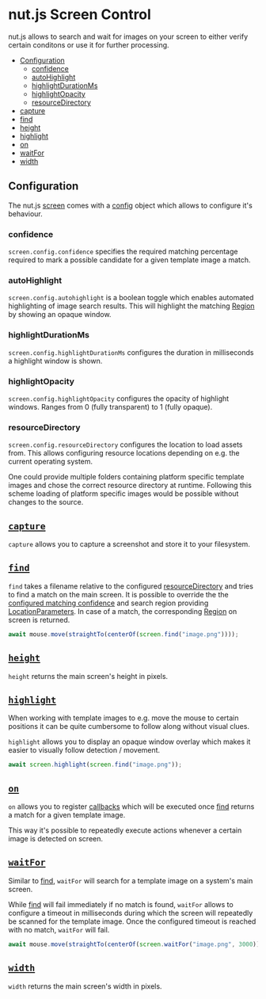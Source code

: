 # nut.js Screen Control

nut.js allows to search and wait for images on your screen to either verify certain conditons or use it for further processing.

- [Configuration](#configuration)
    - [confidence](#confidence)
    - [autoHighlight](#autohighlight)
    - [highlightDurationMs](#highlightdurationms)
    - [highlightOpacity](#highlightopacity)
    - [resourceDirectory](#resourcedirectory)
- [capture](#capture)
- [find](#find)
- [height](#height)
- [highlight](#highlight)
- [on](#on)
- [waitFor](#waitfor)
- [width](#width)

## Configuration

The nut.js [screen](https://nut-tree.github.io/nut.js/classes/screen.html) comes with a [config](https://nut-tree.github.io/nut.js/classes/screen.html#config) object which allows to configure it's behaviour.

### confidence

`screen.config.confidence` specifies the required matching percentage required to mark a possible candidate for a given template image a match.

### autoHighlight

`screen.config.autohighlight` is a boolean toggle which enables automated highlighting of image search results.
This will highlight the matching [Region]() by showing an opaque window.

### highlightDurationMs

`screen.config.highlightDurationMs` configures the duration in milliseconds a highlight window is shown.

### highlightOpacity

`screen.config.highlightOpacity` configures the opacity of highlight windows. Ranges from 0 (fully transparent) to 1 (fully opaque).

### resourceDirectory

`screen.config.resourceDirectory` configures the location to load assets from.
This allows configuring resource locations depending on e.g. the current operating system.

One could provide multiple folders containing platform specific template images and chose the correct resource directory at runtime.
Following this scheme loading of platform specific images would be possible without changes to the source.

## [`capture`](https://nut-tree.github.io/nut.js/classes/screen.html#capture)

`capture` allows you to capture a screenshot and store it to your filesystem.

## [`find`](https://nut-tree.github.io/nut.js/classes/screen.html#find)

`find` takes a filename relative to the configured [resourceDirectory](#resourcedirectory) and tries to find a match on the main screen.
It is possible to override the the [configured matching confidence](#confidence) and search region providing [LocationParameters](https://nut-tree.github.io/nut.js/classes/locationparameters.html).
In case of a match, the corresponding [Region](https://nut-tree.github.io/nut.js/classes/region.html) on screen is returned.

```js
await mouse.move(straightTo(centerOf(screen.find("image.png"))));
```

## [`height`](https://nut-tree.github.io/nut.js/classes/screen.html#height)

`height` returns the main screen's height in pixels.

## [`highlight`](https://nut-tree.github.io/nut.js/classes/screen.html#highlight)

When working with template images to e.g. move the mouse to certain positions it can be quite cumbersome to follow along without visual clues.

`highlight` allows you to display an opaque window overlay which makes it easier to visually follow detection / movement.

```js
await screen.highlight(screen.find("image.png"));
```

## [`on`](https://nut-tree.github.io/nut.js/classes/screen.html#on)

`on` allows you to register [callbacks](https://nut-tree.github.io/nut.js/globals.html#findhookcallback) which will be executed once [find](#findhttpsnut-treegithubionutjsclassesscreenhtmlfind) returns a match for a given template image.

This way it's possible to repeatedly execute actions whenever a certain image is detected on screen.

## [`waitFor`](https://nut-tree.github.io/nut.js/classes/screen.html#waitfor)

Similar to [find](#findhttpsnut-treegithubionutjsclassesscreenhtmlfind), `waitFor` will search for a template image on a system's main screen.

While [find](#findhttpsnut-treegithubionutjsclassesscreenhtmlfind) will fail immediately if no match is found, `waitFor` allows to configure a timeout in milliseconds during which the screen will repeatedly be scanned for the template image.
Once the configured timeout is reached with no match, `waitFor` will fail.

```js
await mouse.move(straightTo(centerOf(screen.waitFor("image.png", 3000))));
```

## [`width`](https://nut-tree.github.io/nut.js/classes/screen.html#width)

`width` returns the main screen's width in pixels.
